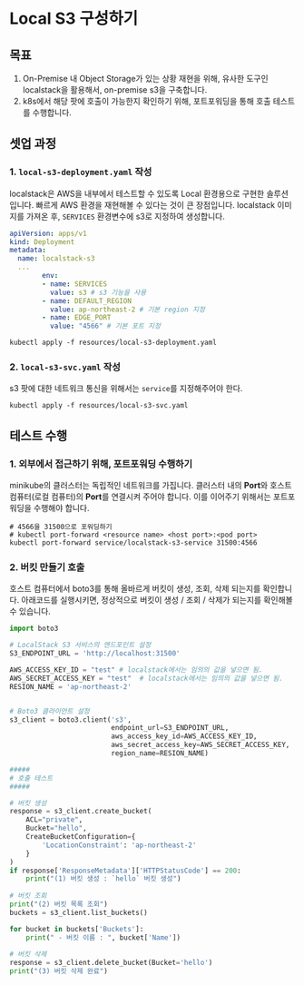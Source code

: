# Local S3 구성하기

## 목표

1. On-Premise 내 Object Storage가 있는 상황 재현을 위해, 유사한 도구인 localstack을 활용해서, on-premise s3을 구축합니다. 
2. k8s에서 해당 팟에 호출이 가능한지 확인하기 위해, 포트포워딩을 통해 호출 테스트를 수행합니다.


## 셋업 과정

### 1. `local-s3-deployment.yaml` 작성

localstack은 AWS을 내부에서 테스트할 수 있도록 Local 환경용으로 구현한 솔루션입니다. 
빠르게 AWS 환경을 재현해볼 수 있다는 것이 큰 장점입니다.
localstack 이미지를 가져온 후, `SERVICES` 환경변수에 s3로 지정하여 생성합니다.

````yaml
apiVersion: apps/v1
kind: Deployment
metadata:
  name: localstack-s3
  ...
        env:
        - name: SERVICES
          value: s3 # s3 기능을 사용
        - name: DEFAULT_REGION
          value: ap-northeast-2 # 기본 region 지정
        - name: EDGE_PORT
          value: "4566" # 기본 포트 지정
````

````shell
kubectl apply -f resources/local-s3-deployment.yaml
````

### 2. `local-s3-svc.yaml` 작성 

s3 팟에 대한 네트워크 통신을 위해서는 `service`를 지정해주어야 한다. 

````shell
kubectl apply -f resources/local-s3-svc.yaml
````

## 테스트 수행

### 1. 외부에서 접근하기 위해, 포트포워딩 수행하기

minikube의 클러스터는 독립적인 네트워크를 가집니다. 
클러스터 내의 **Port**와 호스트 컴퓨터(로컬 컴퓨터)의 **Port**를 연결시켜 주어야 합니다.
이를 이어주기 위해서는 포트포워딩을 수행해야 합니다.

````shell
# 4566을 31500으로 포워딩하기
# kubectl port-forward <resource name> <host port>:<pod port>
kubectl port-forward service/localstack-s3-service 31500:4566
````


### 2. 버킷 만들기 호출

호스트 컴퓨터에서 boto3를 통해 올바르게 버킷이 생성, 조회, 삭제 되는지를 확인합니다. 
아래코드를 실행시키면, 정상적으로 버킷이 생성 / 조회 / 삭제가 되는지를 확인해볼수 있습니다.

````python
import boto3

# LocalStack S3 서비스의 엔드포인트 설정
S3_ENDPOINT_URL = 'http://localhost:31500' 

AWS_ACCESS_KEY_ID = "test" # localstack에서는 임의의 값을 넣으면 됨.
AWS_SECRET_ACCESS_KEY = "test"  # localstack에서는 임의의 값을 넣으면 됨.
RESION_NAME = 'ap-northeast-2'


# Boto3 클라이언트 설정
s3_client = boto3.client('s3', 
                         endpoint_url=S3_ENDPOINT_URL,
                         aws_access_key_id=AWS_ACCESS_KEY_ID, 
                         aws_secret_access_key=AWS_SECRET_ACCESS_KEY,
                         region_name=RESION_NAME)

#####
# 호출 테스트
#####

# 버킷 생성
response = s3_client.create_bucket(
    ACL="private",
    Bucket="hello",
    CreateBucketConfiguration={
        'LocationConstraint': 'ap-northeast-2'
    }
)
if response['ResponseMetadata']['HTTPStatusCode'] == 200:
    print("(1) 버킷 생성 : `hello` 버킷 생성")
    
# 버킷 조회
print("(2) 버킷 목록 조회")
buckets = s3_client.list_buckets()

for bucket in buckets['Buckets']:
    print(" - 버킷 이름 : ", bucket['Name'])    
    
# 버킷 삭제
response = s3_client.delete_bucket(Bucket='hello')    
print("(3) 버킷 삭제 완료")
````

